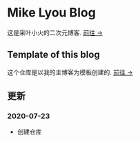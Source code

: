 # Mike Lyou Blog

这是采叶小火的二次元博客. [前往 &rarr;](https://acg.mikelyou.com)

## Template of this blog

这个仓库是以我的主博客为模板创建的. [前往 &rarr;](https://github.com/mikelyou/mikelyou.github.io)

## 更新

### 2020-07-23

- 创建仓库
